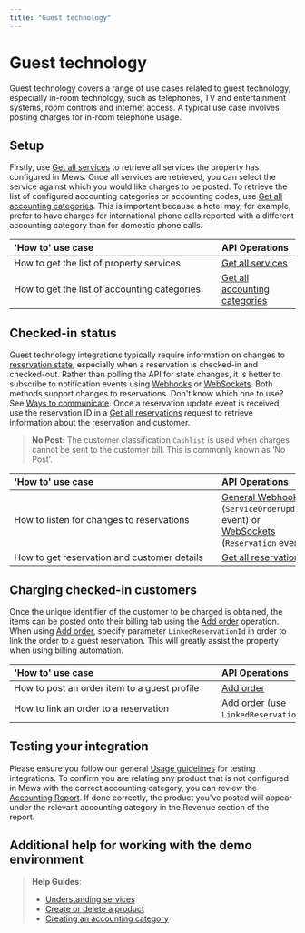 ```yaml
---
title: "Guest technology"
---
```


# Guest technology

Guest technology covers a range of use cases related to guest technology, especially in-room technology, such as telephones, TV and entertainment systems, room controls and internet access. A typical use case involves posting charges for in-room telephone usage.

## Setup

Firstly, use [Get all services](../operations/services.md#get-all-services) to retrieve all services the property has configured in Mews. Once all services are retrieved, you can select the service against which you would like charges to be posted. To retrieve the list of configured accounting categories or accounting codes, use [Get all accounting categories](../operations/accountingcategories.md#get-all-accounting-categories). This is important because a hotel may, for example, prefer to have charges for international phone calls reported with a different accounting category than for domestic phone calls.

| <div style="width:350px">'How to' use case</div> | API Operations |
| :-- | :-- |
| How to get the list of property services | [Get all services](../operations/services.md#get-all-services) |
| How to get the list of accounting categories | [Get all accounting categories](../operations/accountingcategories.md#get-all-accounting-categories) |

## Checked-in status

Guest technology integrations typically require information on changes to [reservation state](../operations/reservations.md#reservation-state), especially when a reservation is checked-in and checked-out. Rather than polling the API for state changes, it is better to subscribe to notification events using [Webhooks](../events/README.md) or [WebSockets](../events/websockets.md). Both methods support changes to reservations. Don't know which one to use? See [Ways to communicate](../guidelines/communicate.md). Once a reservation update event is received, use the reservation ID in a [Get all reservations](../operations/reservations.md#get-all-reservations-ver-2023-06-06) request to retrieve information about the reservation and customer.

> **No Post:** The customer classification `Cashlist` is used when charges cannot be sent to the customer bill. This is commonly known as ‘No Post’.

| <div style="width:350px">'How to' use case</div> | API Operations |
| :-- | :-- |
| How to listen for changes to reservations | [General Webhooks](../events/wh-general.md) \(`ServiceOrderUpdated` event\) or [WebSockets](../events/websockets.md) \(`Reservation` event\) |
| How to get reservation and customer details | [Get all reservations](../operations/reservations.md#get-all-reservations-ver-2023-06-06) |

## Charging checked-in customers

Once the unique identifier of the customer to be charged is obtained, the items can be posted onto their billing tab using the [Add order](../operations/orders.md#add-order) operation.
When using [Add order](../operations/orders.md#add-order), specify parameter `LinkedReservationId` in order to link the order to a guest reservation. This will greatly assist the property when using billing automation.

| <div style="width:350px">'How to' use case</div> | API Operations |
| :-- | :-- |
| How to post an order item to a guest profile | [Add order](../operations/orders.md#add-order) |
| How to link an order to a reservation | [Add order](../operations/orders.md#add-order) (use `LinkedReservationId`) |

## Testing your integration

Please ensure you follow our general [Usage guidelines](../guidelines/README.md) for testing integrations. To confirm you are relating any product that is not configured in Mews with the correct accounting category, you can review the [Accounting Report](https://help.mews.com/s/article/accounting-report?language=en_US). If done correctly, the product you've posted will appear under the relevant accounting category in the Revenue section of the report.

## Additional help for working with the demo environment

> **Help Guides**:
> * [Understanding services](https://help.mews.com/s/article/understanding-services?language=en_US)
> * [Create or delete a product](https://help.mews.com/s/article/create-or-delete-a-product?language=en_US)
> * [Creating an accounting category](https://help.mews.com/s/article/create-an-accounting-category?language=en_US)
